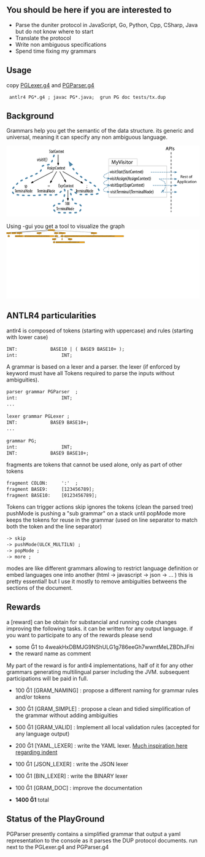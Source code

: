 ## You should be here if you are interested to 

 - Parse the duniter protocol in JavaScript, Go, Python, Cpp, CSharp, Java but do not know where to start 
 - Translate the protocol 
 - Write non ambiguous specifications
 - Spend time fixing my grammars 
 
 
## Usage
copy [PGLexer.g4](PGLexer.g4) and [PGParser.g4](PGParser.g4)
```
 antlr4 PG*.g4 ; javac PG*.java;  grun PG doc tests/tx.dup
```


## Background 

Grammars help you get the semantic of the data structure. its generic and universal, meaning it can specify any non ambiguous language. 

![antlr does that](doc/antlr4.png)

Using -gui you get a tool to visualize the graph
![applied example](doc/antlr4_parse_tree.svg)

## ANTLR4 particularities 



antlr4 is composed of tokens (starting with uppercase) and rules (starting with lower case)

```
INT: 			BASE10 | ( BASE9 BASE10+ );
int:				INT;
```

A grammar is based on a lexer and a parser. the lexer (if enforced by keyword must have all Tokens required to parse the inputs without ambiguities).

```
parser grammar PGParser  ;
int:				INT;
...

lexer grammar PGLexer ;
INT: 			BASE9 BASE10+;
...

grammar PG; 
int:				INT;
INT: 			BASE9 BASE10+;
```

fragments are tokens that cannot be used alone, only as part of other tokens 

```
fragment COLON: 	':'  ;
fragment BASE9: 	[123456789];
fragment BASE10: 	[0123456789];
```

Tokens can trigger actions 
skip ignores the tokens (clean the parsed tree)
pushMode is pushing a "sub grammar" on a stack until popMode 
more keeps the tokens for reuse in the grammar (used on line separator to match both the token and the line separator)

```
-> skip			
-> pushMode(ULCK_MULTILN) ;
-> popMode ;
-> more ;
```

modes are like different grammars allowing to restrict language definition or embed languages one into another (html -> javascript -> json -> ...  ) this is pretty essential! but I use it mostly to remove ambiguities betweens the sections of the document. 



## Rewards 
a [reward] can be obtain for substancial and running code changes improving the following tasks. 
it can be written for any output language. 
if you want to participate to any of the rewards please send  
  - some Ğ1 to 4weakHxDBMJG9NShULG1g786eeGh7wwntMeLZBDhJFni
  - the reward name as comment 

My part of the reward is for antlr4 implementations, half of it for any other grammars generating multilingual parser including the JVM. subsequent participations will be paid in full.


 - 100 Ğ1 [GRAM_NAMING] : propose a different naming for grammar rules and/or tokens
 - 300 Ğ1 [GRAM_SIMPLE] : propose a clean and tidied simplification of the grammar without adding ambiguities
 - 500 Ğ1 [GRAM_VALID]  : Implement all local validation rules (accepted for any language output)
 - 200 Ğ1 [YAML_LEXER]  : write the YAML lexer. [Much inspiration here regarding indent](https://github.com/antlr/grammars-v4/blob/master/python3/Python3.g4)
 - 100 Ğ1 [JSON_LEXER]  : write the JSON lexer  
 - 100 Ğ1 [BIN_LEXER]   : write the BINARY lexer  
 - 100 Ğ1 [GRAM_DOC] 	: improve the documentation 
 
 - **1400 Ğ1** total
 
 
## Status of the PlayGround
 
PGParser presently contains a simplified grammar that output a yaml representation to the console as it parses the DUP protocol documents. run next to the PGLexer.g4 and PGParser.g4




